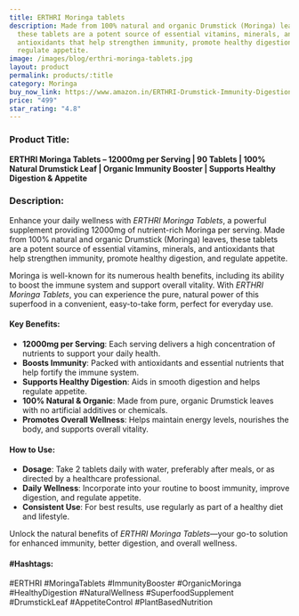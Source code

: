 ```yaml
---
title: ERTHRI Moringa tablets
description: Made from 100% natural and organic Drumstick (Moringa) leaves,
  these tablets are a potent source of essential vitamins, minerals, and
  antioxidants that help strengthen immunity, promote healthy digestion, and
  regulate appetite.
image: /images/blog/erthri-moringa-tablets.jpg
layout: product
permalink: products/:title
category: Moringa
buy_now_link: https://www.amazon.in/ERTHRI-Drumstick-Immunity-Digestion-Appetite/dp/B0D1KLRRHW/ref=sr_1_16?crid=JPSHXC1IUKVG&tag=ayushmonk-21
price: "499"
star_rating: "4.8"
---
```

### Product Title:
**ERTHRI Moringa Tablets – 12000mg per Serving | 90 Tablets | 100% Natural Drumstick Leaf | Organic Immunity Booster | Supports Healthy Digestion & Appetite**

### Description:
Enhance your daily wellness with *ERTHRI Moringa Tablets*, a powerful supplement providing 12000mg of nutrient-rich Moringa per serving. Made from 100% natural and organic Drumstick (Moringa) leaves, these tablets are a potent source of essential vitamins, minerals, and antioxidants that help strengthen immunity, promote healthy digestion, and regulate appetite.

Moringa is well-known for its numerous health benefits, including its ability to boost the immune system and support overall vitality. With *ERTHRI Moringa Tablets*, you can experience the pure, natural power of this superfood in a convenient, easy-to-take form, perfect for everyday use.

#### Key Benefits:
- **12000mg per Serving**: Each serving delivers a high concentration of nutrients to support your daily health.
- **Boosts Immunity**: Packed with antioxidants and essential nutrients that help fortify the immune system.
- **Supports Healthy Digestion**: Aids in smooth digestion and helps regulate appetite.
- **100% Natural & Organic**: Made from pure, organic Drumstick leaves with no artificial additives or chemicals.
- **Promotes Overall Wellness**: Helps maintain energy levels, nourishes the body, and supports overall vitality.

#### How to Use:
- **Dosage**: Take 2 tablets daily with water, preferably after meals, or as directed by a healthcare professional.
- **Daily Wellness**: Incorporate into your routine to boost immunity, improve digestion, and regulate appetite.
- **Consistent Use**: For best results, use regularly as part of a healthy diet and lifestyle.

Unlock the natural benefits of *ERTHRI Moringa Tablets*—your go-to solution for enhanced immunity, better digestion, and overall wellness.

#### #Hashtags:
#ERTHRI #MoringaTablets #ImmunityBooster #OrganicMoringa #HealthyDigestion #NaturalWellness #SuperfoodSupplement #DrumstickLeaf #AppetiteControl #PlantBasedNutrition
